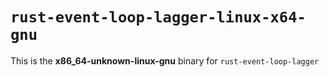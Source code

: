 # `rust-event-loop-lagger-linux-x64-gnu`

This is the **x86_64-unknown-linux-gnu** binary for `rust-event-loop-lagger`
